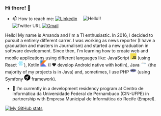 ### Hi there! 👋

<img src="https://i.pinimg.com/originals/e5/f4/75/e5f4755a915677348f8e97fdf6e7825f.gif" width= "250" alt="Hello!!" align="right" />

- 📫 How to reach me: 
[![Linkedin](https://img.shields.io/badge/-LinkedIn-blue?style=flat&logo=Linkedin&logoColor=white)](https://www.linkedin.com/in/amanda-carvalho-a9824751/)
![Twitter URL](https://img.shields.io/twitter/url?style=social&url=https%3A%2F%2Ftwitter.com%2Fmariedujour)
[![Gmail](https://img.shields.io/badge/-Gmail-c14438?style=flat&logo=Gmail&logoColor=white)](mailto:amandacarvalho24@gmail.com)

Hello! My name is Amanda and I'm a TI enthusiastic. In 2016, I decided to pursuit a entirely different carrer. I was working as news reporter (I have a graduation and masters in Journalism) and started a new graduation in software development. 
Since then, I'm learning how to create web and mobile applications using different languages like:
JavaScript <code><img height="20" src="https://raw.githubusercontent.com/github/explore/80688e429a7d4ef2fca1e82350fe8e3517d3494d/topics/javascript/javascript.png"></code> (using React
<code><img height="20" src="https://raw.githubusercontent.com/github/explore/80688e429a7d4ef2fca1e82350fe8e3517d3494d/topics/react/react.png"></code>), 
Kotlin <code><img height="20" src="https://raw.githubusercontent.com/github/explore/80688e429a7d4ef2fca1e82350fe8e3517d3494d/topics/kotlin/kotlin.png"></code> (I :heart: develop Android native with kotlin), 
Java <code><img height="20" src="https://raw.githubusercontent.com/github/explore/80688e429a7d4ef2fca1e82350fe8e3517d3494d/topics/java/java.png"></code> (the majority of my projects is in Java) and, sometimes, I use 
PHP <code><img height="20" src="https://raw.githubusercontent.com/github/explore/80688e429a7d4ef2fca1e82350fe8e3517d3494d/topics/php/php.png"></code> (using Symfony <code><img height="20" src="https://raw.githubusercontent.com/github/explore/80688e429a7d4ef2fca1e82350fe8e3517d3494d/topics/symfony/symfony.png"></code> framework).  

- 🔭 I’m currently in a development residency program at Centro de Informática da Universidade Federal de Pernambuco (CIN-UFPE) in partnership with Empresa Municipal de Informática do Recife (Emprel).  

[![My GitHub stats](https://github-readme-stats.vercel.app/api?username=amandaca24)](https://github.com/amandaca24/github-readme-stats)
